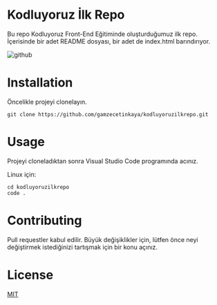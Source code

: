 # Kodluyoruz İlk Repo
Bu repo Kodluyoruz Front-End Eğitiminde oluşturduğumuz ilk repo. İçerisinde bir adet README dosyası, bir adet de index.html barındırıyor.

![github](https://user-images.githubusercontent.com/86261472/124294916-e9c0c480-db60-11eb-8374-c368e1eb1cce.png)

# Installation
Öncelikle projeyi clonelayın.

```
git clone https://github.com/gamzecetinkaya/kodluyoruzilkrepo.git 
```

# Usage

Projeyi cloneladıktan sonra Visual Studio Code programında acınız.

Linux için:

``` 
cd kodluyoruzilkrepo
code . 
``` 

# Contributing

Pull requestler kabul edilir. Büyük değişiklikler için, lütfen önce neyi değiştirmek istediğinizi tartışmak için bir konu açınız.

# License

[MIT](https://choosealicense.com/licenses/mit/)

